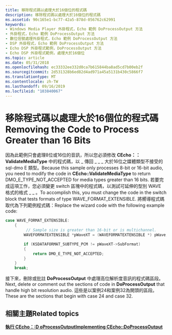 ```yaml
---
title: 移除程式碼以處理大於16個位的程式碼
description: 移除程式碼以處理大於16個位的程式碼
ms.assetid: 90c165e1-bc77-42a5-878d-056762c62991
keywords:
- Windows Media Player 外掛程式，Echo 範例 DoProcessOutput 方法
- 外掛程式，Echo 範例 DoProcessOutput 方法
- 數位信號處理外掛程式，Echo 範例 DoProcessOutput 方法
- DSP 外掛程式，Echo 範例 DoProcessOutput 方法
- Echo DSP 外掛程式範例，DoProcessOutput 方法
- Echo DSP 外掛程式範例，處理大於16個位
ms.topic: article
ms.date: 05/31/2018
ms.openlocfilehash: ec33332ee332d0ca7b615844ba8ad5cd7b00eb2f
ms.sourcegitcommit: 2d531328b6ed82d4ad971a45a5131b430c5866f7
ms.translationtype: MT
ms.contentlocale: zh-TW
ms.lasthandoff: 09/16/2019
ms.locfileid: "103840067"
---
```

# <a name="removing-the-code-to-process-greater-than-16-bits"></a><span data-ttu-id="40000-109">移除程式碼以處理大於16個位的程式碼</span><span class="sxs-lookup"><span data-stu-id="40000-109">Removing the Code to Process Greater than 16 Bits</span></span>

<span data-ttu-id="40000-110">因為此範例只會處理8位或16位的音訊，所以您必須修改 **CEcho：： ValidateMediaType** 中的程式碼，以 \_ 傳回 \_ \_ \_ 大於16位之媒體類型不接受的 sql-dmo E 類型。</span><span class="sxs-lookup"><span data-stu-id="40000-110">Because this sample only processes 8-bit or 16-bit audio, you need to modify the code in **CEcho::ValidateMediaType** to return DMO\_E\_TYPE\_NOT\_ACCEPTED for media types greater than 16 bits.</span></span> <span data-ttu-id="40000-111">若要完成這項工作，您必須變更 switch 區塊中的程式碼，以測試可延伸的型別 WAVE 格式的格式 \_ \_ 。</span><span class="sxs-lookup"><span data-stu-id="40000-111">To accomplish this, you must change the code in the switch block that tests formats of type WAVE\_FORMAT\_EXTENSIBLE.</span></span> <span data-ttu-id="40000-112">將嚮導程式碼取代為下列範例程式碼：</span><span class="sxs-lookup"><span data-stu-id="40000-112">Replace the wizard code with the following example code:</span></span>


```C++
case WAVE_FORMAT_EXTENSIBLE:
    {
         // Sample size is greater than 16-bit or is multichannel.
        WAVEFORMATEXTENSIBLE *pWaveXT = (WAVEFORMATEXTENSIBLE *) pWave;

        if (KSDATAFORMAT_SUBTYPE_PCM != pWaveXT->SubFormat)
        {
            return DMO_E_TYPE_NOT_ACCEPTED;
        }
    }
    break;

```



<span data-ttu-id="40000-113">接下來，刪除或批註 **DoProcessOutput** 中處理高位解析度音訊的程式碼區段。</span><span class="sxs-lookup"><span data-stu-id="40000-113">Next, delete or comment out the sections of code in **DoProcessOutput** that handle high bit resolution audio.</span></span> <span data-ttu-id="40000-114">這些是以案例24和案例32為開頭的區段。</span><span class="sxs-lookup"><span data-stu-id="40000-114">These are the sections that begin with case 24 and case 32.</span></span>

## <a name="related-topics"></a><span data-ttu-id="40000-115">相關主題</span><span class="sxs-lookup"><span data-stu-id="40000-115">Related topics</span></span>

<dl> <dt>

[<span data-ttu-id="40000-116">**執行 CEcho：:D oProcessOutput**</span><span class="sxs-lookup"><span data-stu-id="40000-116">**Implementing CEcho::DoProcessOutput**</span></span>](implementing-cecho--doprocessoutput.md)
</dt> </dl>

 

 




